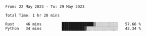 <!--START_SECTION:waka-->

```text
From: 22 May 2023 - To: 29 May 2023

Total Time: 1 hr 20 mins

Rust     46 mins         ██████████████▒░░░░░░░░░░   57.66 %
Python   34 mins         ██████████▓░░░░░░░░░░░░░░   42.34 %
```

<!--END_SECTION:waka-->
